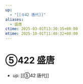 ```yaml
---
up:
  - "[[⑤42 唐代]]"
aliases:
  - 盛唐
ctime: 2025-03-01T13:30:35+08:00
mtime: 2025-10-01T11:40:32+08:00
---
```


# ⑤422 盛唐

- up: [[⑤42 唐代]]

